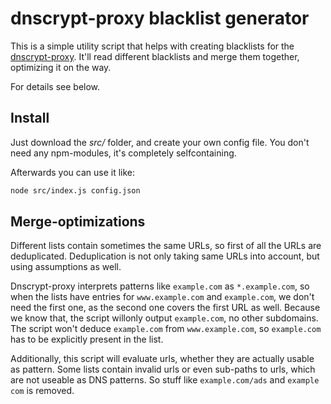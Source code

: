 # dnscrypt-proxy blacklist generator

This is a simple utility script that helps with creating blacklists for the
[dnscrypt-proxy](https://github.com/DNSCrypt/dnscrypt-proxy). It'll read different
blacklists and merge them together, optimizing it on the way.

For details see below.

## Install

Just download the *src/* folder, and create your own config file. You don't need
any npm-modules, it's completely selfcontaining.

Afterwards you can use it like:

```sh
node src/index.js config.json
```

## Merge-optimizations

Different lists contain sometimes the same URLs, so first of all the URLs are deduplicated.
Deduplication is not only taking same URLs into account, but using assumptions as well.

Dnscrypt-proxy interprets patterns like `example.com` as `*.example.com`, so when the lists
have entries for `www.example.com` and `example.com`, we don't need the first one, as the
second one covers the first URL as well. Because we know that, the script willonly output
`example.com`, no other subdomains. The script won't deduce `example.com` from `www.example.com`,
so `example.com` has to be explicitly present in the list.

Additionally, this script will evaluate urls, whether they are actually usable as pattern.
Some lists contain invalid urls or even sub-paths to urls, which are not useable as DNS patterns.
So stuff like `example.com/ads` and `example com` is removed.
